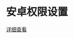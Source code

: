 # 安卓权限设置

[详细查看](https://developer.aliyun.com/article/683298?spm=a2c6h.17698244.wenzhang.3.5913200edaEKoU)